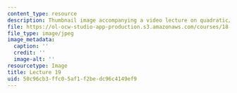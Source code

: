```yaml
---
content_type: resource
description: Thumbnail image accompanying a video lecture on quadratic/cubic elements.
file: https://ol-ocw-studio-app-production.s3.amazonaws.com/courses/18-085-computational-science-and-engineering-i-fall-2008/50c96cb3ffc05af1f2bedc96c4149ef9_19.jpg
file_type: image/jpeg
image_metadata:
  caption: ''
  credit: ''
  image-alt: ''
resourcetype: Image
title: Lecture 19
uid: 50c96cb3-ffc0-5af1-f2be-dc96c4149ef9
---
```

